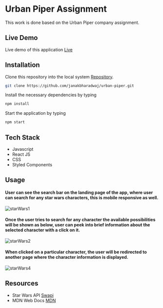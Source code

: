 # Urban Piper Assignment 

This work is done based on the Urban Piper company assignment.

## Live Demo
Live demo of this application [Live](https://janakbharadwaj-starwars.netlify.app/)

## Installation

Clone this repository into the local system [Repository](https://github.com/janakbharadwaj/urban-piper.git).

```bash
git clone https://github.com/janakbharadwaj/urban-piper.git
```
Install the necessary dependencies by typing
```bash
npm install
```
Start the application by typing
```bash
npm start
```

## Tech Stack
* Javascript
* React JS
* CSS
* Styled Components

## Usage
#### User can see the search bar on the landing page of the app, where user can search for any star wars characters, this is mobile responsive as well.

![starWars1](https://user-images.githubusercontent.com/73184042/120080767-07b98600-c0d8-11eb-8676-39aeb22c9336.JPG)

#### Once the user tries to search for any character the available possibilities will be shown as below, user can peek into brief information about the selected character with a click on it.

![starWars2](https://user-images.githubusercontent.com/73184042/120080774-0ab47680-c0d8-11eb-97ea-3d4622aa1301.JPG)

#### When clicked on a particular character, the user will be redirected to another page where the character information is displayed.

![starWars4](https://user-images.githubusercontent.com/73184042/120090498-99e57c80-c120-11eb-8bf9-23a20958230e.JPG)

## Resources
* Star Wars API [Swapi](https://swapi.dev/)
* MDN Web Docs [MDN](https://developer.mozilla.org/en-US/)
